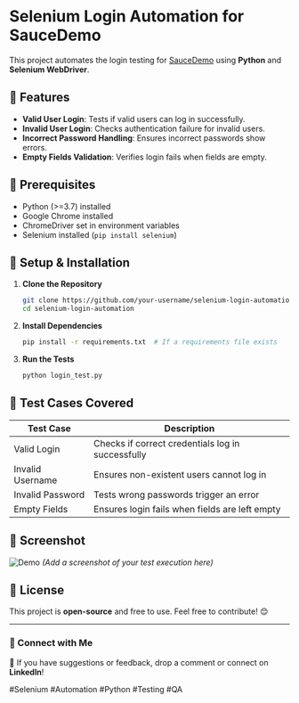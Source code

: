 # Selenium Login Automation for SauceDemo

This project automates the login testing for [SauceDemo](https://www.saucedemo.com/) using **Python** and **Selenium WebDriver**.

## 🚀 Features
- **Valid User Login**: Tests if valid users can log in successfully.
- **Invalid User Login**: Checks authentication failure for invalid users.
- **Incorrect Password Handling**: Ensures incorrect passwords show errors.
- **Empty Fields Validation**: Verifies login fails when fields are empty.

## 📌 Prerequisites
- Python (>=3.7) installed
- Google Chrome installed
- ChromeDriver set in environment variables
- Selenium installed (`pip install selenium`)

## 🔧 Setup & Installation
1. **Clone the Repository**
   ```bash
   git clone https://github.com/your-username/selenium-login-automation.git
   cd selenium-login-automation
   ```
2. **Install Dependencies**
   ```bash
   pip install -r requirements.txt  # If a requirements file exists
   ```
3. **Run the Tests**
   ```bash
   python login_test.py
   ```

## 📝 Test Cases Covered
| Test Case         | Description |
|------------------|-------------|
| Valid Login | Checks if correct credentials log in successfully |
| Invalid Username | Ensures non-existent users cannot log in |
| Invalid Password | Tests wrong passwords trigger an error |
| Empty Fields | Ensures login fails when fields are left empty |

## 📸 Screenshot
![Demo](screenshot.png) *(Add a screenshot of your test execution here)*

## 📜 License
This project is **open-source** and free to use. Feel free to contribute! 😊

---
### 🔗 Connect with Me
📩 If you have suggestions or feedback, drop a comment or connect on **LinkedIn**!

#Selenium #Automation #Python #Testing #QA
